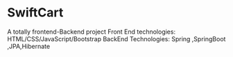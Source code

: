 # SwiftCart
A totally frontend-Backend project 
Front End technologies:
HTML/CSS/JavaScript/Bootstrap
BackEnd Technologies:
Spring ,SpringBoot ,JPA,Hibernate
